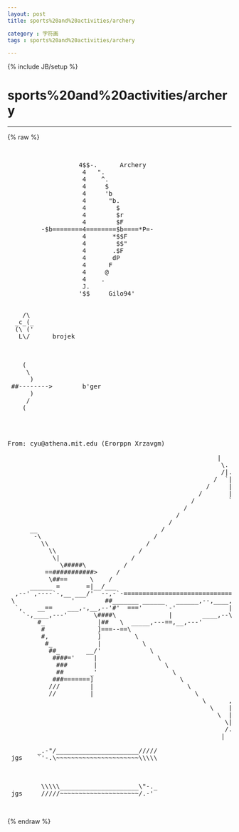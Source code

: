 ```yaml
---
layout: post
title: sports%20and%20activities/archery
category : 字符画
tags : sports%20and%20activities/archery
---
```

{% include JB/setup %}
# sports%20and%20activities/archery
---
{% raw %}
<pre>

                                                                  
                   4$$-.      Archery                         
                    4   &quot;.                                        
                    4    ^.                                       
                    4     $                                       
                    4     &#039;b                                      
                    4      &quot;b.                                    
                    4        $                                    
                    4        $r                                   
                    4        $F                                   
         -$b========4========$b====*P=-                           
                    4       *$$F                                  
                    4        $$&quot;                                  
                    4       .$F                                   
                    4       dP                                    
                    4      F                                      
                    4     @                                       
                    4    .                                        
                    J.                                            
                   &#039;$$     Gilo94&#039;                                


    /\   
  _c_(_
  (\ (&#039;
   L\/      brojek



    (
     \
      )
 ##--------&gt;        b&#039;ger
      )
     /
    (




From: cyu@athena.mit.edu (Erorppn Xrzavgm)

                                                        |
                                                         \.
                                                         /|.
                                                       /  `|.
                                                     /     |.
                                                   /       |.
                                                 /         `|.
                                               /            |.
                                             /              |.
                                           /                |.
      __                                 /                  `|.
       -\                              /                     |.
         \\                          /                       |.
           \\                      /                         |.
            \|                   /                           |\
              \#####\          /                             ||
          ==###########&gt;     /                               ||
           \##==      \    /                                 ||
      ______ =       =|__/___                                ||
  ,--&#039; ,----`-,__ ___/&#039;  --,-`-==============================##==========&gt;
 \               &#039;        ##_______ ______   ______,--,____,=##,__
  `,    __==    ___,-,__,--&#039;#&#039;  ===&#039;      `-&#039;              | ##,-/
    `-,____,---&#039;       \####\              |        ____,--\_##,/
        #_              |##   \  _____,---==,__,---&#039;         ##
         #              ]===--==\                            ||
         #,             ]         \                          ||
          #_            |           \                        ||
           ##_       __/&#039;             \                      ||
            ####=&#039;     |                \                    |/
             ###       |                  \                  |.
             ##       _&#039;                    \                |.
            ###=======]                       \              |.
           ///        |                         \           ,|.
           //         |                           \         |.
                                                    \      ,|.
                                                      \    |.
                                                        \  |.
                                                          \|.
                                                          /.
                                                         |

        _.-&quot;/______________________/////
 jgs    `&#039;-.\~~~~~~~~~~~~~~~~~~~~~~\\\\\



         \\\\\_____________________\&quot;-._
 jgs     /////~~~~~~~~~~~~~~~~~~~~~/.-&#039;

 </pre>
{% endraw %}
